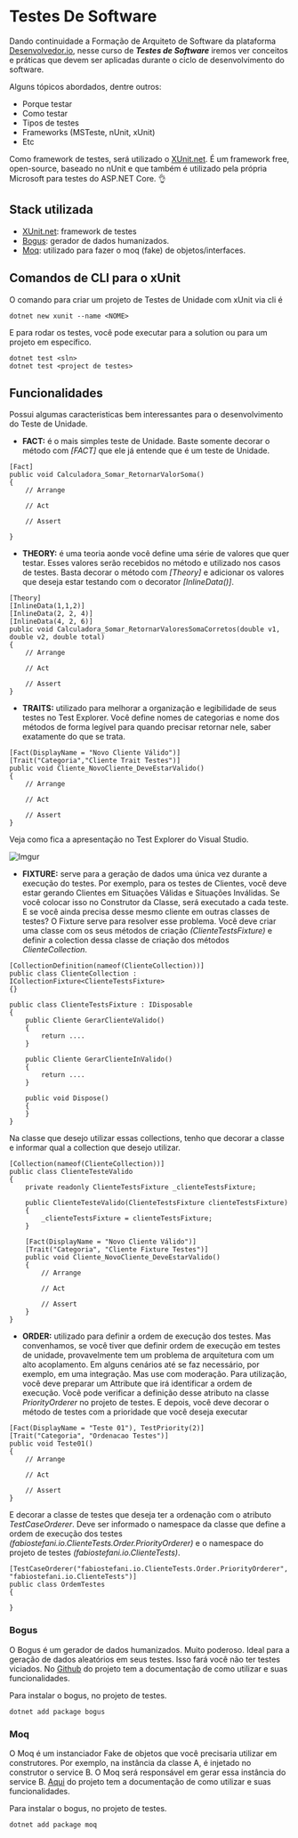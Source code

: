 # Testes De Software

Dando continuidade a Formação de Arquiteto de Software da plataforma [Desenvolvedor.io](https://desenvolvedor.io/), nesse curso de ***Testes de Software*** iremos ver conceitos e práticas que devem ser aplicadas durante o ciclo de desenvolvimento do software. 

Alguns tópicos abordados, dentre outros:
* Porque testar
* Como testar
* Tipos de testes
* Frameworks (MSTeste, nUnit, xUnit)
* Etc

Como framework de testes, será utilizado o [XUnit.net](https://xunit.net/). É um framework free, open-source, baseado no nUnit e que também é utilizado pela própria Microsoft para testes do ASP.NET Core. 👌

## Stack utilizada

* [XUnit.net](https://xunit.net/): framework de testes
* [Bogus](https://github.com/bchavez/Bogus): gerador de dados humanizados.
* [Moq](https://github.com/moq/moq4): utilizado para fazer o moq (fake) de objetos/interfaces.



## Comandos de CLI para o xUnit

O comando para criar um projeto de Testes de Unidade com xUnit via cli é

```
dotnet new xunit --name <NOME>
```
E para rodar os testes, você pode executar para a solution ou para um projeto em específico.
```
dotnet test <sln>
dotnet test <project de testes>
```


## Funcionalidades
Possui algumas caracteristicas bem interessantes para o desenvolvimento do Teste de Unidade.
* **FACT:** é o mais simples teste de Unidade. Baste somente decorar o método com *[FACT]* que ele já entende que é um teste de Unidade.
```
[Fact]
public void Calculadora_Somar_RetornarValorSoma()
{
    // Arrange
    
    // Act
    
    // Assert
    
}
```
* **THEORY:** é uma teoria aonde você define uma série de valores que quer testar. Esses valores serão recebidos no método e utilizado nos casos de testes. Basta decorar o método com *[Theory]* e adicionar os valores que deseja estar testando com o decorator *[InlineData()]*.
```
[Theory]
[InlineData(1,1,2)]
[InlineData(2, 2, 4)]
[InlineData(4, 2, 6)]
public void Calculadora_Somar_RetornarValoresSomaCorretos(double v1, double v2, double total)
{
    // Arrange    

    // Act    

    // Assert    
}
```
* **TRAITS:** utilizado para melhorar a organização e legibilidade de seus testes no Test Explorer. Você define nomes de categorias e nome dos métodos de forma legível para quando precisar retornar nele, saber exatamente do que se trata.
```
[Fact(DisplayName = "Novo Cliente Válido")]
[Trait("Categoria","Cliente Trait Testes")]
public void Cliente_NovoCliente_DeveEstarValido()
{
    // Arrange
    
    // Act    

    // Assert     
}
```
Veja como fica a apresentação no Test Explorer do Visual Studio.

![Imgur](https://i.imgur.com/m0gi7aR.png)
* **FIXTURE:** serve para a geração de dados uma única vez durante a execução do testes. Por exemplo, para os testes de Clientes, você deve estar gerando Clientes em Situações Válidas e Situações Inválidas. Se você colocar isso no Construtor da Classe, será executado a cada teste. 
E se você ainda precisa desse mesmo cliente em outras classes de testes? O Fixture serve para resolver esse problema.
Você deve criar uma classe com os seus métodos de criação *(ClienteTestsFixture)* e definir a colection dessa classe de criação dos métodos *ClienteCollection*.
```
[CollectionDefinition(nameof(ClienteCollection))]
public class ClienteCollection : ICollectionFixture<ClienteTestsFixture>
{}

public class ClienteTestsFixture : IDisposable
{
    public Cliente GerarClienteValido()
    {
        return ....
    }

    public Cliente GerarClienteInValido()
    {
        return ....
    }

    public void Dispose()
    {
    }
}
```
Na classe que desejo utilizar essas collections, tenho que decorar a classe e informar qual a collection que desejo utilizar.
```
[Collection(nameof(ClienteCollection))]
public class ClienteTesteValido
{
    private readonly ClienteTestsFixture _clienteTestsFixture;

    public ClienteTesteValido(ClienteTestsFixture clienteTestsFixture)
    {
        _clienteTestsFixture = clienteTestsFixture;
    }
    
    [Fact(DisplayName = "Novo Cliente Válido")]
    [Trait("Categoria", "Cliente Fixture Testes")]
    public void Cliente_NovoCliente_DeveEstarValido()
    {
        // Arrange
        
        // Act
        
        // Assert 
    }
}
```
* **ORDER:** utilizado para definir a ordem de execução dos testes. Mas convenhamos, se você tiver que definir ordem de execução em testes de unidade, provavelmente tem um problema de arquitetura com um alto acoplamento. Em alguns cenários até se faz necessário, por exemplo, em uma integração. Mas use com moderação.
Para utilização, você deve preparar um Attribute que irá identificar a ordem de execução. Você pode verificar a definição desse atributo na classe *PriorityOrderer* no projeto de testes.
E depois, você deve decorar o método de testes com a prioridade que você deseja executar
```
[Fact(DisplayName = "Teste 01"), TestPriority(2)]
[Trait("Categoria", "Ordenacao Testes")]
public void Teste01()
{
    // Arrange
        
    // Act
    
    // Assert 
}
```
E decorar a classe de testes que deseja ter a ordenação com o atributo *TestCaseOrderer*. Deve ser informado o namespace da classe que define a ordem de execução dos testes *(fabiostefani.io.ClienteTests.Order.PriorityOrderer)* e o namespace do projeto de testes *(fabiostefani.io.ClienteTests)*.
```
[TestCaseOrderer("fabiostefani.io.ClienteTests.Order.PriorityOrderer", "fabiostefani.io.ClienteTests")]
public class OrdemTestes
{
    
}
```


### **Bogus**

O Bogus é um gerador de dados humanizados. Muito poderoso. Ideal para a geração de dados aleatórios em seus testes. Isso fará você não ter testes viciados. No [Github](https://github.com/bchavez/Bogus) do projeto tem a documentação de como utilizar e suas funcionalidades.

Para instalar o bogus, no projeto de testes.
```
dotnet add package bogus
```

### **Moq**

O Moq é um instanciador Fake de objetos que você precisaria utilizar em construtores. Por exemplo, na instância da classe A, é injetado no construtor o service B. O Moq será responsável em gerar essa instância do service B. [Aqui](https://github.com/Moq/moq4/wiki/Quickstart) do projeto tem a documentação de como utilizar e suas funcionalidades.

Para instalar o bogus, no projeto de testes.
```
dotnet add package moq
```